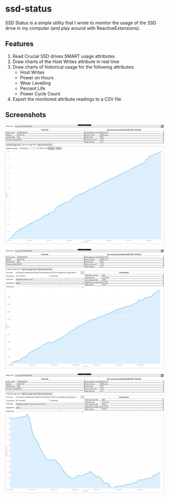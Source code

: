 # ssd-status

SSD Status is a simple utility that I wrote to monitor the usage of the SSD drive in my computer (and play around with ReactiveExtensions).

## Features

1. Read Crucial SSD drives SMART usage attributes
1. Draw charts of the Host Writes attribute in real time
1. Draw charts of historical usage for the following attributes:
    - Host Writes
    - Power on Hours
    - Wear Levelling
    - Percent Life
    - Power Cycle Count
1. Export the monitored attribute readings to a CSV file

## Screenshots

![Real time readings](https://github.com/porke/ssd-status/blob/master/images/SSD_Status_RealTime.jpg)


![Historical readings](https://github.com/porke/ssd-status/blob/master/images/SSD_Status_Historical.jpg)


![Historical readings aggregated by week](https://github.com/porke/ssd-status/blob/master/images/SSD_Status_Aggregated.jpg)
